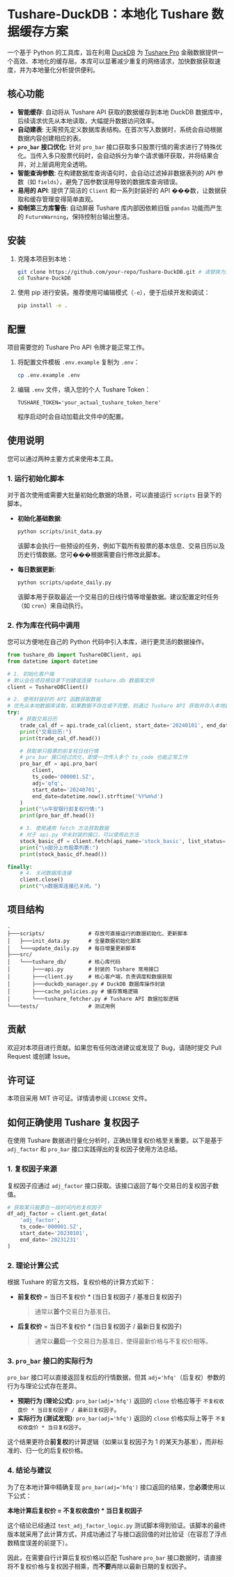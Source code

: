 # Tushare-DuckDB：本地化 Tushare 数据缓存方案

一个基于 Python 的工具库，旨在利用 [DuckDB](https://duckdb.org/) 为 [Tushare Pro](https://tushare.pro/) 金融数据提供一个高效、本地化的缓存层。本库可以显著减少重复的网络请求，加快数据获取速度，并为本地量化分析提供便利。

## 核心功能

- **智能缓存**: 自动将从 Tushare API 获取的数据缓存到本地 DuckDB 数据库中，后续请求优先从本地读取，大幅提升数据访问效率。
- **自动建表**: 无需预先定义数据库表结构。在首次写入数据时，系统会自动根据数据内容创建相应的表。
- **`pro_bar` 接口优化**: 针对 `pro_bar` 接口获取多只股票行情的需求进行了特殊优化。当传入多只股票代码时，会自动拆分为单个请求循环获取，并将结果合并，对上层调用完全透明。
- **智能查询参数**: 在构建数据库查询语句时，会自动过滤掉非数据表列的 API 参数（如 `fields`），避免了因参数误用导致的数据库查询错误。
- **易用的 API**: 提供了简洁的 `Client` 和一系列封装好的 API ���数，让数据获取和缓存管理变得简单直观。
- **抑制第三方库警告**: 自动屏蔽 Tushare 库内部因依赖旧版 `pandas` 功能而产生的 `FutureWarning`，保持控制台输出整洁。

## 安装

1.  克隆本项目到本地：
    ```bash
    git clone https://github.com/your-repo/Tushare-DuckDB.git # 请替换为您的仓库 URL
    cd Tushare-DuckDB
    ```

2.  使用 pip 进行安装。推荐使用可编辑模式（`-e`），便于后续开发和调试：
    ```bash
    pip install -e .
    ```

## 配置

项目需要您的 Tushare Pro API 令牌才能正常工作。

1.  将配置文件模板 `.env.example` 复制为 `.env`：
    ```bash
    cp .env.example .env
    ```

2.  编辑 `.env` 文件，填入您的个人 Tushare Token：
    ```
    TUSHARE_TOKEN='your_actual_tushare_token_here'
    ```
    程序启动时会自动加载此文件中的配置。

## 使用说明

您可以通过两种主要方式来使用本工具。

### 1. 运行初始化脚本

对于首次使用或需要大批量初始化数据的场景，可以直接运行 `scripts` 目录下的脚本。

- **初始化基础数据**:
  ```bash
  python scripts/init_data.py
  ```
  该脚本会执行一些预设的任务，例如下载所有股票的基本信息、交易日历以及历史行情数据。您可���根据需要自行修改此脚本。

- **每日数据更新**:
  ```bash
  python scripts/update_daily.py
  ```
  该脚本用于获取最近一个交易日的日线行情等增量数据。建议配置定时任务（如 `cron`）来自动执行。

### 2. 作为库在代码中调用

您可以方便地在自己的 Python 代码中引入本库，进行更灵活的数据操作。

```python
from tushare_db import TushareDBClient, api
from datetime import datetime

# 1. 初始化客户端
# 默认会在项目根目录下创建或连接 tushare.db 数据库文件
client = TushareDBClient()

# 2. 使用封装好的 API 函数获取数据
# 优先从本地数据库读取，如果数据不存在或不完整，则通过 Tushare API 获取并存入本地数据库
try:
    # 获取交易日历
    trade_cal_df = api.trade_cal(client, start_date='20240101', end_date='20240715')
    print("交易日历:")
    print(trade_cal_df.head())

    # 获取单只股票的前复权日线行情
    # pro_bar 接口经过优化，即使一次传入多个 ts_code 也能正常工作
    pro_bar_df = api.pro_bar(
        client,
        ts_code='000001.SZ',
        adj='qfq',
        start_date='20240701',
        end_date=datetime.now().strftime('%Y%m%d')
    )
    print("\n平安银行前复权行情:")
    print(pro_bar_df.head())

    # 3. 使用通用 fetch 方法获取数据
    # 对于 api.py 中未封装的接口，可以使用此方法
    stock_basic_df = client.fetch(api_name='stock_basic', list_status='L', fields='ts_code,name,industry')
    print("\n部分上市股票列表:")
    print(stock_basic_df.head())

finally:
    # 4. 关闭数据库连接
    client.close()
    print("\n数据库连接已关闭。")

```

## 项目结构

```
.
├───scripts/              # 存放可直接运行的数据初始化、更新脚本
│   ├───init_data.py      # 全量数据初始化脚本
│   └───update_daily.py   # 每日增量更新脚本
├───src/
│   └───tushare_db/       # 核心库代码
│       ├───api.py        # 封装的 Tushare 常用接口
│       ├───client.py     # 核心客户端，负责调度和数据获取
│       ├───duckdb_manager.py # DuckDB 数据库操作封装
│       ├───cache_policies.py # 缓存策略逻辑
│       └───tushare_fetcher.py # Tushare API 数据拉取逻辑
└───tests/                # 测试用例
```

## 贡献

欢迎对本项目进行贡献。如果您有任何改进建议或发现了 Bug，请随时提交 Pull Request 或创建 Issue。

## 许可证

本项目采用 MIT 许可证。详情请参阅 `LICENSE` 文件。

## 如何正确使用 Tushare 复权因子

在使用 Tushare 数据进行量化分析时，正确处理复权价格至关重要。以下是基于 `adj_factor` 和 `pro_bar` 接口实践得出的复权因子使用方法总结。

### 1. 复权因子来源

复权因子应通过 `adj_factor` 接口获取。该接口返回了每个交易日的复权因子数值。

```python
# 获取某只股票在一段时间内的复权因子
df_adj_factor = client.get_data(
    'adj_factor',
    ts_code='000001.SZ',
    start_date='20230101',
    end_date='20231231'
)
```

### 2. 理论计算公式

根据 Tushare 的官方文档，复权价格的计算方式如下：

- **前复权价** = 当日不复权价 * (当日复权因子 / 基准日复权因子)
  > 通常以**首个**交易日为基准日。

- **后复权价** = 当日不复权价 * (当日复权因子 / 最新日复权因子)
  > 通常以**最后**一个交易日为基准日，使得最新价格与不复权价相等。

### 3. `pro_bar` 接口的实际行为

`pro_bar` 接口可以直接返回复权后的行情数据，但其 `adj='hfq'`（后复权）参数的行为与理论公式存在差异。

- **预期行为 (理论公式)**: `pro_bar(adj='hfq')` 返回的 `close` 价格应等于 `不复权收盘价 * 当日复权因子 / 最新日复权因子`。
- **实际行为 (测试发现)**: `pro_bar(adj='hfq')` 返回的 `close` 价格实际上等于 `不复权收盘价 * 当日复权因子`。

这个结果更符合**前复权**的计算逻辑（如果以复权因子为 1 的某天为基准），而非标准的、归一化的后复权价格。

### 4. 结论与建议

为了在本地计算中精确复现 `pro_bar(adj='hfq')` 接口返回的结果，您**必须**使用以下公式：

**本地计算后复权价 = 不复权收盘价 * 当日复权因子**

这个结论已经通过 `test_adj_factor_logic.py` 测试脚本得到验证。该脚本的最终版本就采用了此计算方式，并成功通过了与接口返回值的对比验证（在容忍了浮点数精度误差的前提下）。

因此，在需要自行计算后复权价格以匹配 Tushare `pro_bar` 接口数据时，请直接将不复权价格与复权因子相乘，而**不要**再除以最新日期的复权因子。